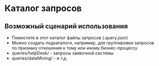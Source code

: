# Каталог запросов
## Возможный сценарий использования
* Поместите в этот каталог файлы запросов (.query.json)
* Можно создать подкаталоги, например, для группировки запросов по признаку отношения к тому или иному бизнес-процессу
 * queries/helpDesk/ - запросы заявочной системы
 * queries/dataMining/ - и т.д.
